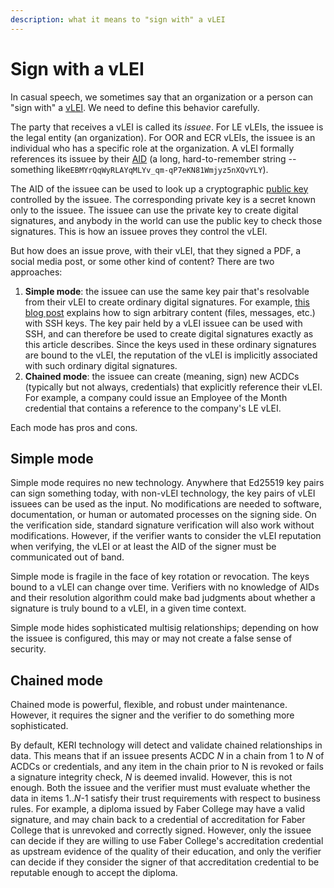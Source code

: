 ```yaml
---
description: what it means to "sign with" a vLEI
---
```


# Sign with a vLEI

In casual speech, we sometimes say that an organization or a person can "sign with" a [vLEI](../concepts/creds/vleis/). We need to define this behavior carefully.

The party that receives a vLEI is called its _issuee_. For LE vLEIs, the issuee is the legal entity (an organization). For OOR and ECR vLEIs, the issuee is an individual who has a specific role at the organization. A vLEI formally references its issuee by their [AID](../../../glossary.md#aid) (a long, hard-to-remember string -- something like`EBMYrQqWyRLAYqMLYv_qm-qP7eKN81Wmjyz5nXQvYLY`).

The AID of the issuee can be used to look up a cryptographic [public key](https://en.wikipedia.org/wiki/Public-key\_cryptography) controlled by the issuee. The corresponding private key is a secret known only to the issuee. The issuee can use the private key to create digital signatures, and anybody in the world can use the public key to check those signatures. This is how an issuee proves they control the vLEI.

But how does an issue prove, with their vLEI, that they signed a PDF, a social media post, or some other kind of content? There are two approaches:

1. **Simple mode**: the issuee can use the same key pair that's resolvable from their vLEI to create ordinary digital signatures. For example, [this blog post](https://www.agwa.name/blog/post/ssh\_signatures) explains how to sign arbitrary content (files, messages, etc.) with SSH keys. The key pair held by a vLEI issuee can be used with SSH, and can therefore be used to create digital signatures exactly as this article describes. Since the keys used in these ordinary signatures are bound to the vLEI, the reputation of the vLEI is implicitly associated with such ordinary digital signatures.
2. **Chained mode**: the issuee can create (meaning, sign) new ACDCs (typically but not always, credentials) that explicitly reference their vLEI. For example, a company could issue an Employee of the Month credential that contains a reference to the company's LE vLEI.

Each mode has pros and cons.

## Simple mode

Simple mode requires no new technology. Anywhere that Ed25519 key pairs can sign something today, with non-vLEI technology, the key pairs of vLEI issuees can be used as the input. No modifications are needed to software, documentation, or human or automated processes on the signing side. On the verification side, standard signature verification will also work without modifications. However, if the verifier wants to consider the vLEI reputation when verifying, the vLEI or at least the AID of the signer must be communicated out of band.

Simple mode is fragile in the face of key rotation or revocation. The keys bound to a vLEI can change over time. Verifiers with no knowledge of AIDs and their resolution algorithm could make bad judgments about whether a signature is truly bound to a vLEI, in a given time context.

Simple mode hides sophisticated multisig relationships; depending on how the issuee is configured, this may or may not create a false sense of security.

## Chained mode

Chained mode is powerful, flexible, and robust under maintenance. However, it requires the signer and the verifier to do something more sophisticated.

By default, KERI technology will detect and validate chained relationships in data. This means that if an issuee presents ACDC _N_ in a chain from 1 to _N_ of ACDCs or credentials, and any item in the chain prior to N is revoked or fails a signature integrity check, _N_ is deemed invalid. However, this is not enough. Both the issuee and the verifier must must evaluate whether the data in items 1.._N_-1 satisfy their trust requirements with respect to business rules. For example, a diploma issued by Faber College may have a valid signature, and may chain back to a credential of accreditation for Faber College that is unrevoked and correctly signed. However, only the issuee can decide if they are willing to use Faber College's accreditation credential as upstream evidence of the quality of their education, and only the verifier can decide if they consider the signer of that accreditation credential to be reputable enough to accept the diploma.
